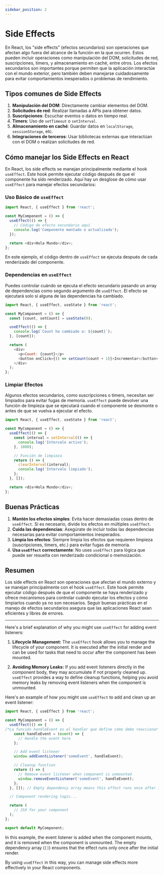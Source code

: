 ```yaml
---
sidebar_position: 2
---
```


# Side Effects

En React, los "side effects" (efectos secundarios) son operaciones que afectan algo fuera del alcance de la función en la que ocurren. Estos pueden incluir operaciones como manipulación del DOM, solicitudes de red, suscripciones, timers, y almacenamiento en caché, entre otros. Los efectos secundarios son importantes porque permiten que la aplicación interactúe con el mundo exterior, pero también deben manejarse cuidadosamente para evitar comportamientos inesperados o problemas de rendimiento.

## Tipos comunes de Side Effects

1. **Manipulación del DOM**: Directamente cambiar elementos del DOM.
2. **Solicitudes de red**: Realizar llamadas a APIs para obtener datos.
3. **Suscripciones**: Escuchar eventos o datos en tiempo real.
4. **Timers**: Uso de `setTimeout` o `setInterval`.
5. **Almacenamiento en caché**: Guardar datos en `localStorage`, `sessionStorage`, etc.
6. **Integraciones de terceros**: Usar bibliotecas externas que interactúan con el DOM o realizan solicitudes de red.

## Cómo manejar los Side Effects en React

En React, los side effects se manejan principalmente mediante el hook `useEffect`. Este hook permite ejecutar código después de que el componente ha sido renderizado. Aquí hay un desglose de cómo usar `useEffect` para manejar efectos secundarios:

### Uso Básico de `useEffect`

```javascript
import React, { useEffect } from 'react';

const MyComponent = () => {
  useEffect(() => {
    // Código de efecto secundario aquí
    console.log('Componente montado o actualizado');
  });

  return <div>Hola Mundo</div>;
};
```

En este ejemplo, el código dentro de `useEffect` se ejecuta después de cada renderizado del componente.

### Dependencias en `useEffect`

Puedes controlar cuándo se ejecuta el efecto secundario pasando un array de dependencias como segundo argumento de `useEffect`. El efecto se ejecutará solo si alguna de las dependencias ha cambiado.

```javascript
import React, { useEffect, useState } from 'react';

const MyComponent = () => {
  const [count, setCount] = useState(0);

  useEffect(() => {
    console.log(`Count ha cambiado a: ${count}`);
  }, [count]);

  return (
    <div>
      <p>Count: {count}</p>
      <button onClick={() => setCount(count + 1)}>Incrementar</button>
    </div>
  );
};
```

### Limpiar Efectos

Algunos efectos secundarios, como suscripciones o timers, necesitan ser limpiados para evitar fugas de memoria. `useEffect` puede devolver una función de limpieza que se ejecutará cuando el componente se desmonte o antes de que se vuelva a ejecutar el efecto.

```javascript
import React, { useEffect, useState } from 'react';

const MyComponent = () => {
  useEffect(() => {
    const interval = setInterval(() => {
      console.log('Intervalo activo');
    }, 1000);

    // Función de limpieza
    return () => {
      clearInterval(interval);
      console.log('Intervalo limpiado');
    };
  }, []);

  return <div>Hola Mundo</div>;
};
```

## Buenas Prácticas

1. **Mantén los efectos simples**: Evita hacer demasiadas cosas dentro de `useEffect`. Si es necesario, divide los efectos en múltiples `useEffect`.
2. **Cuida las dependencias**: Asegúrate de incluir todas las dependencias necesarias para evitar comportamientos inesperados.
3. **Limpia los efectos**: Siempre limpia los efectos que requieren limpieza (suscripciones, timers, etc.) para evitar fugas de memoria.
4. **Usa `useEffect` correctamente**: No uses `useEffect` para lógica que puede ser resuelta con renderizado condicional o memoización.

## Resumen

Los side effects en React son operaciones que afectan el mundo externo y se manejan principalmente con el hook `useEffect`. Este hook permite ejecutar código después de que el componente se haya renderizado y ofrece mecanismos para controlar cuándo ejecutar los efectos y cómo limpiarlos cuando ya no son necesarios. Seguir buenas prácticas en el manejo de efectos secundarios asegura que las aplicaciones React sean eficientes y libres de errores.

***

Here's a brief explanation of why you might use `useEffect` for adding event listeners:

1. **Lifecycle Management:** The `useEffect` hook allows you to manage the lifecycle of your component. It is executed after the initial render and can be used for tasks that need to occur after the component has been mounted.

2. **Avoiding Memory Leaks:** If you add event listeners directly in the component body, they may accumulate if not properly cleaned up. `useEffect` provides a way to define cleanup functions, helping you avoid memory leaks by removing event listeners when the component is unmounted.

Here's an example of how you might use `useEffect` to add and clean up an event listener:

```jsx
import React, { useEffect } from 'react';

const MyComponent = () => {
  useEffect(() => {
/*La función handleEvent es el handler que define cómo debe reaccionar tu componente cuando se dispare el evento someEvent. Esta función se define dentro del useEffect para asegurar que cada vez que el efecto se ejecute, se utilice la misma referencia de función para añadir y remover el event listener.*/
    const handleEvent = (event) => {
      // Handle the event here
    };

    // Add event listener
    window.addEventListener('someEvent', handleEvent);

    // Cleanup function
    return () => {
      // Remove event listener when component is unmounted
      window.removeEventListener('someEvent', handleEvent);
    };
  }, []); // Empty dependency array means this effect runs once after initial render

  // Component rendering logic...

  return (
    // JSX for your component
  );
};

export default MyComponent;
```

In this example, the event listener is added when the component mounts, and it is removed when the component is unmounted. The empty dependency array (`[]`) ensures that the effect runs only once after the initial render.

By using `useEffect` in this way, you can manage side effects more effectively in your React components.
